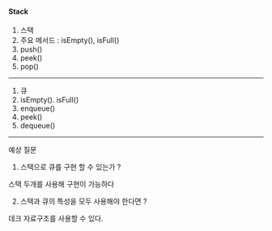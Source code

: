 #### Stack 

1. 스택 
2. 주요 메서드 : isEmpty(), isFull() 
3. push()
4. peek()
5. pop()

------

1. 큐 
2. isEmpty(). isFull()
3. enqueue()
4. peek()
5. dequeue()

-----

예상 질문 

1. 스택으로 큐를 구현 할 수 있는가 ? 

스택 두개를 사용해 구현이 가능하다 

2. 스택과 큐의 특성을 모두 사용해야 한다면 ?

데크 자료구조를 사용할 수 있다. 